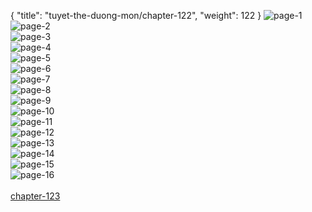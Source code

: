 { "title": "tuyet-the-duong-mon/chapter-122", "weight": 122 }
<img src="tuyet-the-duong-mon_0122_01-e4fb9b395906926193a12d9a9d1af41e.webp" alt="page-1" origin="http://1.bp.blogspot.com/-WUq4mwmdL3Q/WeCeM-tLmQI/AAAAAAAAhUY/t7gXIaGSBYshs4n8fVDp529ZVjdRarZSACLcBGAs/s1600/1.jpg?imgmax=0"><br/>
<img src="tuyet-the-duong-mon_0122_02-e4d5d43cc027532f813db8d680ef3ba9.webp" alt="page-2" origin="http://1.bp.blogspot.com/-H_z2dI6YiR8/WeCeIuRZdcI/AAAAAAAAhTc/H9xtVMMNNJ0nz3STOEcXYYdWdlDKSgKxwCLcBGAs/s1600/0002.jpg?imgmax=0"><br/>
<img src="tuyet-the-duong-mon_0122_03-69b66e786cf8b53a54b4597d8e4ac68d.webp" alt="page-3" origin="http://1.bp.blogspot.com/-TrxctfFLahU/WeCeI2hHB6I/AAAAAAAAhTY/wE6V7EA2plwhZWlyeecZiiQ9TTWg5_zKACLcBGAs/s1600/0003.jpg?imgmax=0"><br/>
<img src="tuyet-the-duong-mon_0122_04-0311cf44299ad2edd1f374f69aa746eb.webp" alt="page-4" origin="http://1.bp.blogspot.com/-BfbT777kXsc/WeCeJnrJCAI/AAAAAAAAhTk/lONJolcbwUwgCSK_GVBPafUT7CA0r7jeACLcBGAs/s1600/0004.jpg?imgmax=0"><br/>
<img src="tuyet-the-duong-mon_0122_05-d168aaad5a3aa7c2407b65b7d676ef05.webp" alt="page-5" origin="http://1.bp.blogspot.com/-ywQ-m4tvqUE/WeCeKC5t42I/AAAAAAAAhTo/AdBW2UfdhWoA629iCQncM48iTiIiENIWQCLcBGAs/s1600/0005.jpg?imgmax=0"><br/>
<img src="tuyet-the-duong-mon_0122_06-09cf0ec688c2074757adec4b2e9ac028.webp" alt="page-6" origin="http://1.bp.blogspot.com/--B-yzWm9mSs/WeCeKXxuT6I/AAAAAAAAhTs/rozyHTMZ5kEANc7cK7l78hjfYb8gr8zuwCLcBGAs/s1600/0006.jpg?imgmax=0"><br/>
<img src="tuyet-the-duong-mon_0122_07-00ef3fb4af4674158fa090b5461ad183.webp" alt="page-7" origin="http://1.bp.blogspot.com/-fFB5P1AhEaI/WeCeKWtcuUI/AAAAAAAAhTw/_svjNzjeoustN1Tz3mX28VJwAqy0RJUbQCLcBGAs/s1600/0007.jpg?imgmax=0"><br/>
<img src="tuyet-the-duong-mon_0122_08-91433ff8f927f3d2aa3260a1c213f001.webp" alt="page-8" origin="http://1.bp.blogspot.com/-o83_-GQZB0g/WeCeK_cWFkI/AAAAAAAAhT0/wSnlXv0An-4qtKlCGiHdl-h5XmoTsA-3gCLcBGAs/s1600/0008.jpg?imgmax=0"><br/>
<img src="tuyet-the-duong-mon_0122_09-e5af4f7f54abc5b98fb841d45baa4884.webp" alt="page-9" origin="http://1.bp.blogspot.com/-szYFkCt9bD0/WeCeKwuVbsI/AAAAAAAAhT4/oJjW_UqMLfcwo_jyHowLC_vQZAxj6ospwCLcBGAs/s1600/0009.jpg?imgmax=0"><br/>
<img src="tuyet-the-duong-mon_0122_10-e8a8dc124b3b0ad9778289710ef6a681.webp" alt="page-10" origin="http://1.bp.blogspot.com/-eU7rtyhjoTw/WeCeLFUC7vI/AAAAAAAAhT8/feGs3i2Nv1oD0h6Bp5h40SLU6ypvoI2zQCLcBGAs/s1600/0010.jpg?imgmax=0"><br/>
<img src="tuyet-the-duong-mon_0122_11-e07de7f20ee25a3a37889d7ca0b94ffc.webp" alt="page-11" origin="http://1.bp.blogspot.com/-wpl_OPkp0-M/WeCeLVzQ45I/AAAAAAAAhUA/m_k1yOuVUnUiAXmgd8GyInEoMvHMAdYXgCLcBGAs/s1600/0011.jpg?imgmax=0"><br/>
<img src="tuyet-the-duong-mon_0122_12-0ae921482dfe384304959317b4dd2018.webp" alt="page-12" origin="http://1.bp.blogspot.com/-YzDzlkEfigQ/WeCeLp6JGUI/AAAAAAAAhUE/6Q4HRdzM-RMh07l5w0cW4ClcgE1L22hRwCLcBGAs/s1600/0012.jpg?imgmax=0"><br/>
<img src="tuyet-the-duong-mon_0122_13-d5ef02395372ba59beab850b5ad0cd44.webp" alt="page-13" origin="http://1.bp.blogspot.com/-YHkJRP0OHxs/WeCeL5uUspI/AAAAAAAAhUI/H26osHI0lIEXorxSD12QtwNeghkXYSXUgCLcBGAs/s1600/0013.jpg?imgmax=0"><br/>
<img src="tuyet-the-duong-mon_0122_14-6584b4886d6459e96a1c0218cedb181a.webp" alt="page-14" origin="http://1.bp.blogspot.com/-d58U7skdOIQ/WeCeMFxVMsI/AAAAAAAAhUM/M4dEFJZPnxwYARTqZs_9_Mq1Mkuuu5P3QCLcBGAs/s1600/0014.jpg?imgmax=0"><br/>
<img src="tuyet-the-duong-mon_0122_15-ae0acc142cacf503a9255123d03713ed.webp" alt="page-15" origin="http://1.bp.blogspot.com/-7zo4SlHURYo/WeCeMbVgb7I/AAAAAAAAhUQ/9FCh-tPb344mZmHIM0gMz5WEy7my4rCoQCLcBGAs/s1600/0015.jpg?imgmax=0"><br/>
<img src="tuyet-the-duong-mon_0122_16-62a1d4a7c561f7eff385d0b961af520c.webp" alt="page-16" origin="http://1.bp.blogspot.com/-FjL1xnVpB7o/WeCeMo4UeeI/AAAAAAAAhUU/lb-3pikk5mMwyqXlgcMC1xS4U5J3y8CsQCLcBGAs/s1600/0016.jpg?imgmax=0"><br/>
<br/><a class="nextchap" href="/tuyet-the-duong-mon/chapter-123">chapter-123</a>
